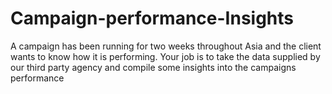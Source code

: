 # Campaign-performance-Insights
A campaign has been running for two weeks throughout Asia and the client wants to know how it is performing. Your job is to take the data supplied by our third party agency and compile some insights into the campaigns performance
